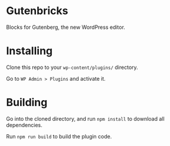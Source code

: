 # Gutenbricks
Blocks for Gutenberg, the new WordPress editor.

# Installing

Clone this repo to your `wp-content/plugins/` directory.

Go to `WP Admin > Plugins` and activate it.

# Building

Go into the cloned directory, and run `npm install` to download all dependencies.

Run `npm run build` to build the plugin code.
